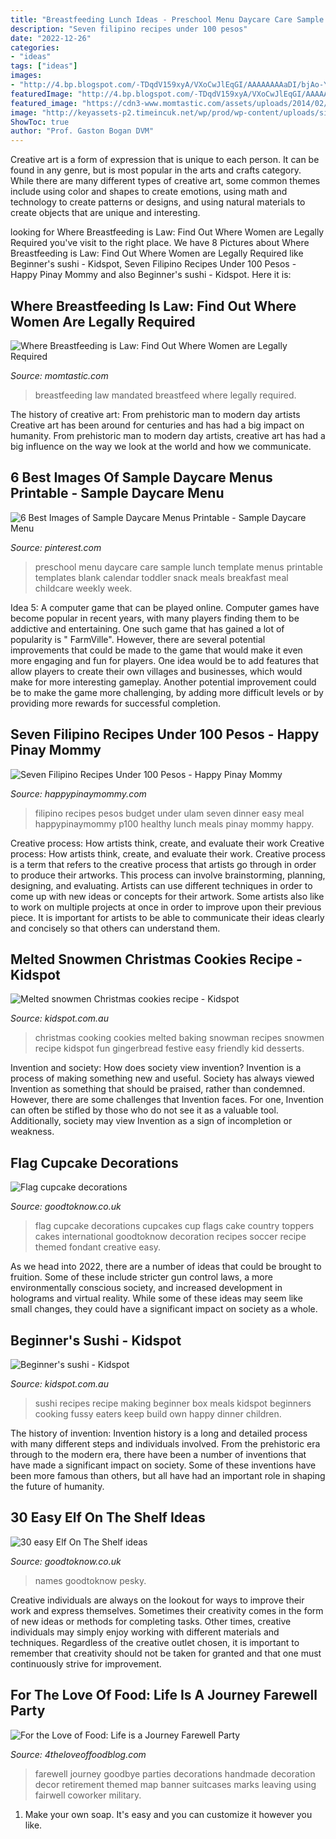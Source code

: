```yaml
---
title: "Breastfeeding Lunch Ideas - Preschool Menu Daycare Care Sample Lunch Template Menus Printable Templates Blank Calendar Toddler Snack Meals Breakfast Meal Childcare Weekly Week"
description: "Seven filipino recipes under 100 pesos"
date: "2022-12-26"
categories:
- "ideas"
tags: ["ideas"]
images:
- "http://4.bp.blogspot.com/-TDqdV159xyA/VXoCwJlEqGI/AAAAAAAAaDI/bjAo-YFkJfo/s1600/farewellparty.jpg"
featuredImage: "http://4.bp.blogspot.com/-TDqdV159xyA/VXoCwJlEqGI/AAAAAAAAaDI/bjAo-YFkJfo/s1600/farewellparty.jpg"
featured_image: "https://cdn3-www.momtastic.com/assets/uploads/2014/02/mandated-breastfeeding.jpg"
image: "http://keyassets-p2.timeincuk.net/wp/prod/wp-content/uploads/sites/53/2014/06/Flag-cupcake-decorations9.jpg"
ShowToc: true
author: "Prof. Gaston Bogan DVM"
---
```



Creative art is a form of expression that is unique to each person. It can be found in any genre, but is most popular in the arts and crafts category. While there are many different types of creative art, some common themes include using color and shapes to create emotions, using math and technology to create patterns or designs, and using natural materials to create objects that are unique and interesting.

	

		
looking for Where Breastfeeding is Law: Find Out Where Women are Legally Required you've visit to the right place. We have 8 Pictures about Where Breastfeeding is Law: Find Out Where Women are Legally Required like Beginner&#039;s sushi - Kidspot, Seven Filipino Recipes Under 100 Pesos - Happy Pinay Mommy and also Beginner&#039;s sushi - Kidspot. Here it is:
		
    
## Where Breastfeeding Is Law: Find Out Where Women Are Legally Required

<img loading=lazy src="https://cdn3-www.momtastic.com/assets/uploads/2014/02/mandated-breastfeeding.jpg" onerror="this.onerror=null;this.src='https://tse3.mm.bing.net/th?id=OIP.CqrUbDyC_VK0MJ42X_2k-gHaFj&amp;pid=15.1';" alt="Where Breastfeeding is Law: Find Out Where Women are Legally Required">

_Source: momtastic.com_

>breastfeeding law mandated breastfeed where legally required. 

	

The history of creative art: From prehistoric man to modern day artists
Creative art has been around for centuries and has had a big impact on humanity. From prehistoric man to modern day artists, creative art has had a big influence on the way we look at the world and how we communicate.

    
## 6 Best Images Of Sample Daycare Menus Printable - Sample Daycare Menu

<img loading=lazy src="https://i.pinimg.com/736x/e2/c5/87/e2c587d7bd5e3361cd1d3284301aa5bd--menu-templates-invitation-templates.jpg" onerror="this.onerror=null;this.src='https://tse3.mm.bing.net/th?id=OIP.zDURFZl9tMPIZfG_OAkHbAHaFt&amp;pid=15.1';" alt="6 Best Images of Sample Daycare Menus Printable - Sample Daycare Menu">

_Source: pinterest.com_

>preschool menu daycare care sample lunch template menus printable templates blank calendar toddler snack meals breakfast meal childcare weekly week. 

	

Idea 5: A computer game that can be played online.
Computer games have become popular in recent years, with many players finding them to be addictive and entertaining. One such game that has gained a lot of popularity is " FarmVille". However, there are several potential improvements that could be made to the game that would make it even more engaging and fun for players. One idea would be to add features that allow players to create their own villages and businesses, which would make for more interesting gameplay. Another potential improvement could be to make the game more challenging, by adding more difficult levels or by providing more rewards for successful completion.

    
## Seven Filipino Recipes Under 100 Pesos - Happy Pinay Mommy

<img loading=lazy src="https://i0.wp.com/happypinaymommy.com/wp-content/uploads/2015/08/Seven-Filipino-Recipes-Under-100-pesos.jpg?fit=637%2C736" onerror="this.onerror=null;this.src='https://tse4.mm.bing.net/th?id=OIP.DGcejPy6uvsWLFbK-A0V3wHaIj&amp;pid=15.1';" alt="Seven Filipino Recipes Under 100 Pesos - Happy Pinay Mommy">

_Source: happypinaymommy.com_

>filipino recipes pesos budget under ulam seven dinner easy meal happypinaymommy p100 healthy lunch meals pinay mommy happy. 

	

Creative process: How artists think, create, and evaluate their work
Creative process: How artists think, create, and evaluate their work.
Creative process is a term that refers to the creative process that artists go through in order to produce their artworks. This process can involve brainstorming, planning, designing, and evaluating. Artists can use different techniques in order to come up with new ideas or concepts for their artwork. Some artists also like to work on multiple projects at once in order to improve upon their previous piece. It is important for artists to be able to communicate their ideas clearly and concisely so that others can understand them.

    
## Melted Snowmen Christmas Cookies Recipe - Kidspot

<img loading=lazy src="https://static.kidspot.com.au/recipe_asset/51/5519.jpg-20150309011155~q75,dx720y432u1r1gg,c--.jpg" onerror="this.onerror=null;this.src='https://tse2.mm.bing.net/th?id=OIP.ZHWxIDv3dCxC0XVlMYEhdQHaEc&amp;pid=15.1';" alt="Melted snowmen Christmas cookies recipe - Kidspot">

_Source: kidspot.com.au_

>christmas cooking cookies melted baking snowman recipes snowmen recipe kidspot fun gingerbread festive easy friendly kid desserts. 

	

Invention and society: How does society view invention?
Invention is a process of making something new and useful. Society has always viewed Invention as something that should be praised, rather than condemned. However, there are some challenges that Invention faces. For one, Invention can often be stifled by those who do not see it as a valuable tool. Additionally, society may view Invention as a sign of incompletion or weakness.

    
## Flag Cupcake Decorations

<img loading=lazy src="http://keyassets-p2.timeincuk.net/wp/prod/wp-content/uploads/sites/53/2014/06/Flag-cupcake-decorations9.jpg" onerror="this.onerror=null;this.src='https://tse1.mm.bing.net/th?id=OIP.PwV5vbwbkDkC3KJ6XiTNuQHaE3&amp;pid=15.1';" alt="Flag cupcake decorations">

_Source: goodtoknow.co.uk_

>flag cupcake decorations cupcakes cup flags cake country toppers cakes international goodtoknow decoration recipes soccer recipe themed fondant creative easy. 

	

As we head into 2022, there are a number of ideas that could be brought to fruition. Some of these include stricter gun control laws, a more environmentally conscious society, and increased development in holograms and virtual reality. While some of these ideas may seem like small changes, they could have a significant impact on society as a whole.

    
## Beginner&#039;s Sushi - Kidspot

<img loading=lazy src="https://img.kidspot.com.au/UBZuQBs4/w1200-h630-cfill/kk/2015/10/myfirstattemptatsushi-502929-1.jpg" onerror="this.onerror=null;this.src='https://tse1.mm.bing.net/th?id=OIP.gns_B5Dzeu3XIU9AjeJP3wHaEc&amp;pid=15.1';" alt="Beginner&#039;s sushi - Kidspot">

_Source: kidspot.com.au_

>sushi recipes recipe making beginner box meals kidspot beginners cooking fussy eaters keep build own happy dinner children. 

	

The history of invention:
Invention history is a long and detailed process with many different steps and individuals involved. From the prehistoric era through to the modern era, there have been a number of inventions that have made a significant impact on society. Some of these inventions have been more famous than others, but all have had an important role in shaping the future of humanity.

    
## 30 Easy Elf On The Shelf Ideas

<img loading=lazy src="https://keyassets-p2.timeincuk.net/wp/prod/wp-content/uploads/sites/53/2018/10/Elf-on-the-shelf-ideas.jpg" onerror="this.onerror=null;this.src='https://tse1.mm.bing.net/th?id=OIP.NCzhxC4q8SEhl-dklLy4EAHaE4&amp;pid=15.1';" alt="30 easy Elf On The Shelf ideas">

_Source: goodtoknow.co.uk_

>names goodtoknow pesky. 

	

Creative individuals are always on the lookout for ways to improve their work and express themselves. Sometimes their creativity comes in the form of new ideas or methods for completing tasks. Other times, creative individuals may simply enjoy working with different materials and techniques. Regardless of the creative outlet chosen, it is important to remember that creativity should not be taken for granted and that one must continuously strive for improvement.

    
## For The Love Of Food: Life Is A Journey Farewell Party

<img loading=lazy src="http://4.bp.blogspot.com/-TDqdV159xyA/VXoCwJlEqGI/AAAAAAAAaDI/bjAo-YFkJfo/s1600/farewellparty.jpg" onerror="this.onerror=null;this.src='https://tse1.mm.bing.net/th?id=OIP.UY05isfpxXiWGFY3mvE2-gHaKt&amp;pid=15.1';" alt="For the Love of Food: Life is a Journey Farewell Party">

_Source: 4theloveoffoodblog.com_

>farewell journey goodbye parties decorations handmade decoration decor retirement themed map banner suitcases marks leaving using fairwell coworker military. 

	

1. Make your own soap. It's easy and you can customize it however you like.


